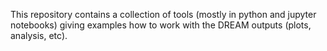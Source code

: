 This repository contains  a collection of tools (mostly in python and jupyter notebooks) giving examples how to work with the DREAM outputs (plots, analysis, etc).


